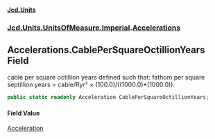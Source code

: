 #### [Jcd.Units](index.md 'index')
### [Jcd.Units.UnitsOfMeasure.Imperial](Jcd.Units.UnitsOfMeasure.Imperial.md 'Jcd.Units.UnitsOfMeasure.Imperial').[Accelerations](Accelerations.md 'Jcd.Units.UnitsOfMeasure.Imperial.Accelerations')

## Accelerations.CablePerSquareOctillionYears Field

cable per square octillion years defined such that: fathom per square septillion years = cable/Ryr² ×
(100.0)/((1000.0)*(1000.0)).

```csharp
public static readonly Acceleration CablePerSquareOctillionYears;
```

#### Field Value
[Acceleration](Acceleration.md 'Jcd.Units.UnitTypes.Acceleration')